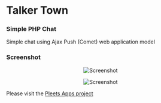 # Talker Town
### Simple PHP Chat

Simple chat using Ajax Push (Comet) web application model

### Screenshot

<p align="center">
  <img src="http://pleets.org/public/img/talker-town-1.png" alt="Screenshot"/>
</p>

<p align="center">
  <img src="http://pleets.org/public/img/talker-town-2.png" alt="Screenshot"/>
</p>

Please visit the [Pleets Apps project](http://pleets.org)

